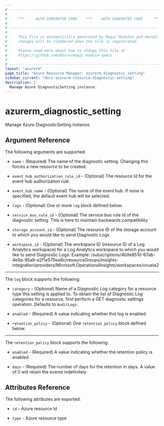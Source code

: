 ```yaml
---
# ----------------------------------------------------------------------------
#
#     ***     AUTO GENERATED CODE    ***    AUTO GENERATED CODE     ***
#
# ----------------------------------------------------------------------------
#
#     This file is automatically generated by Magic Modules and manual
#     changes will be clobbered when the file is regenerated.
#
#     Please read more about how to change this file at
#     https://github.com/Azure/magic-module-specs
#
# ----------------------------------------------------------------------------
layout: "azurerm"
page_title: "Azure Resource Manager: azurerm_diagnostic_setting"
sidebar_current: "docs-azurerm-resource-diagnostic-setting"
description: |-
  Manage Azure DiagnosticSetting instance.
---
```


# azurerm_diagnostic_setting

Manage Azure DiagnosticSetting instance.


## Argument Reference

The following arguments are supported:

* `name` - (Required) The name of the diagnostic setting. Changing this forces a new resource to be created.

* `event_hub_authorization_rule_id` - (Optional) The resource Id for the event hub authorization rule.

* `event_hub_name` - (Optional) The name of the event hub. If none is specified, the default event hub will be selected.

* `logs` - (Optional) One or more `log` block defined below.

* `service_bus_rule_id` - (Optional) The service bus rule Id of the diagnostic setting. This is here to maintain backwards compatibility.

* `storage_account_id` - (Optional) The resource ID of the storage account to which you would like to send Diagnostic Logs.

* `workspace_id` - (Optional) The workspace ID (resource ID of a Log Analytics workspace) for a Log Analytics workspace to which you would like to send Diagnostic Logs. Example: /subscriptions/4b9e8510-67ab-4e9a-95a9-e2f1e570ea9c/resourceGroups/insights-integration/providers/Microsoft.OperationalInsights/workspaces/viruela2

---

The `log` block supports the following:

* `category` - (Optional) Name of a Diagnostic Log category for a resource type this setting is applied to. To obtain the list of Diagnostic Log categories for a resource, first perform a GET diagnostic settings operation. Defaults to `AuditLogs`.

* `enabled` - (Required) A value indicating whether this log is enabled.

* `retention_policy` - (Optional) One `retention_policy` block defined below.


---

The `retention_policy` block supports the following:

* `enabled` - (Required) A value indicating whether the retention policy is enabled.

* `days` - (Required) The number of days for the retention in days. A value of 0 will retain the events indefinitely.

## Attributes Reference

The following attributes are exported:

* `id` - Azure resource Id

* `type` - Azure resource type

